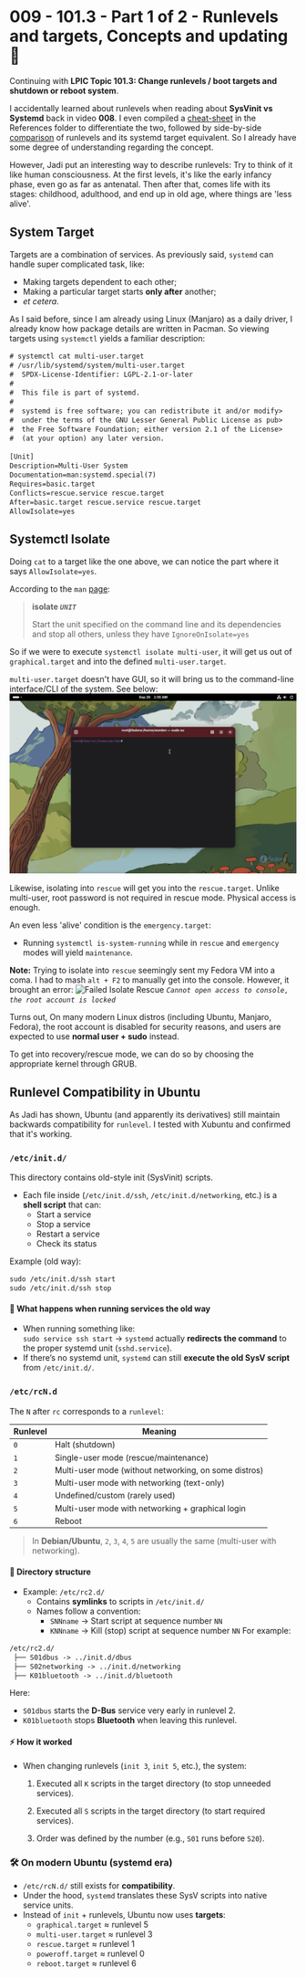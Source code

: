 # 009 - 101.3 - Part 1 of 2 - Runlevels and targets, Concepts and updating 🔄
Continuing with **LPIC Topic 101.3: Change runlevels / boot targets and shutdown or reboot system**.

I accidentally learned about runlevels when reading about **SysVinit vs Systemd** back in video **008**. I even compiled a [cheat-sheet](./References/init-systems.md#systemd-vs-sysvinit-cheat-sheet) in the References folder to differentiate the two, followed by side-by-side [comparison](./References/init-systems.md#notes-on-runlevelstargets) of runlevels and its systemd target equivalent. So I already have some degree of understanding regarding the concept.

However, Jadi put an interesting way to describe runlevels: Try to think of it like human consciousness. At the first levels, it's like the early infancy phase, even go as far as antenatal. Then after that, comes life with its stages: childhood, adulthood, and end up in old age, where things are 'less alive'.

## System Target
Targets are a combination of services. As previously said, `systemd` can handle super complicated task, like:
- Making targets dependent to each other;
- Making a particular target starts **only after** another; 
- *et cetera*.

As I said before, since I am already using Linux (Manjaro) as a daily driver, I already know how package details are written in Pacman. So viewing targets using `systemctl` yields a familiar description:
```
# systemctl cat multi-user.target
# /usr/lib/systemd/system/multi-user.target
#  SPDX-License-Identifier: LGPL-2.1-or-later
#
#  This file is part of systemd.
#
#  systemd is free software; you can redistribute it and/or modify>
#  under the terms of the GNU Lesser General Public License as pub>
#  the Free Software Foundation; either version 2.1 of the License>
#  (at your option) any later version.

[Unit]
Description=Multi-User System
Documentation=man:systemd.special(7)
Requires=basic.target
Conflicts=rescue.service rescue.target
After=basic.target rescue.service rescue.target
AllowIsolate=yes
```

## Systemctl Isolate
Doing `cat` to a target like the one above, we can notice the part where it says `AllowIsolate=yes`.

According to the `man` [page](https://www.freedesktop.org/software/systemd/man/latest/systemctl.html#isolate%20UNIT): 
> **isolate _`UNIT`_**
> 
> Start the unit specified on the command line and its dependencies and stop all others, unless they have `IgnoreOnIsolate=yes`

So if we were to execute `systemctl isolate multi-user`, it will get us out of `graphical.target` and into the defined `multi-user.target`. 

`multi-user.target` doesn't have GUI, so it will bring us to the command-line interface/CLI of the system. See below:
![isolate multi-user](./Files/009_isolate-multi-user.gif)

Likewise, isolating into `rescue` will get you into the `rescue.target`. Unlike multi-user, root password is not required in rescue mode. Physical access is enough.

An even less 'alive' condition is the `emergency.target`:
- Running `systemctl is-system-running` while in `rescue` and `emergency` modes will yield `maintenance`.

**Note:**
Trying to isolate into `rescue` seemingly sent my Fedora VM into a coma. I had to mash `alt + F2` to manually get into the  console. However, it brought an error:
![Failed Isolate Rescue](009_isolate-rescue.gif)
*`Cannot open access to console, the root account is locked`*

Turns out, On many modern Linux distros (including Ubuntu, Manjaro, Fedora), the root account is disabled for security reasons, and users are expected to use **normal user + sudo** instead.

To get into recovery/rescue mode, we can do so by choosing the appropriate kernel through GRUB.

## Runlevel Compatibility in Ubuntu
As Jadi has shown, Ubuntu (and apparently its derivatives) still maintain backwards compatibility for `runlevel`.  I tested with Xubuntu and confirmed that it's working.

### `/etc/init.d/`
This directory contains old-style init (SysVinit) scripts. 
- Each file inside (`/etc/init.d/ssh`, `/etc/init.d/networking`, etc.) is a **shell script** that can:
    - Start a service  
    - Stop a service
    - Restart a service
    - Check its status

Example (old way): 
```
sudo /etc/init.d/ssh start 
sudo /etc/init.d/ssh stop
```
#### 🚂 What happens when running services the old way
- When running something like:  
    `sudo service ssh start`
    → `systemd` actually **redirects the command** to the proper systemd unit (`sshd.service`).
- If there’s no systemd unit, `systemd` can still **execute the old SysV script** from `/etc/init.d/`.

### `/etc/rcN.d` 
The `N` after `rc` corresponds to a `runlevel`:

|Runlevel|Meaning|
|---|---|
|`0`|Halt (shutdown)|
|`1`|Single-user mode (rescue/maintenance)|
|`2`|Multi-user mode (without networking, on some distros)|
|`3`|Multi-user mode with networking (text-only)|
|`4`|Undefined/custom (rarely used)|
|`5`|Multi-user mode with networking + graphical login|
|`6`|Reboot|
> In **Debian/Ubuntu**, `2`, `3`, `4`, `5` are usually the same (multi-user with networking).

#### 📂 Directory structure
- Example: `/etc/rc2.d/`
    - Contains **symlinks** to scripts in `/etc/init.d/`
    - Names follow a convention:
        - `SNNname` → Start script at sequence number `NN`
        - `KNNname` → Kill (stop) script at sequence number `NN`
For example:
```
/etc/rc2.d/
 ├── S01dbus -> ../init.d/dbus
 ├── S02networking -> ../init.d/networking
 ├── K01bluetooth -> ../init.d/bluetooth
```
Here:
- `S01dbus` starts the **D-Bus** service very early in runlevel 2.
- `K01bluetooth` stops **Bluetooth** when leaving this runlevel.

#### ⚡ How it worked
- When changing runlevels (`init 3`, `init 5`, etc.), the system:
    1. Executed all `K` scripts in the target directory (to stop unneeded services).
        
    2. Executed all `S` scripts in the target directory (to start required services).
        
    3. Order was defined by the number (e.g., `S01` runs before `S20`).
        

### 🛠 On modern Ubuntu (systemd era)
- `/etc/rcN.d/` still exists for **compatibility**.
- Under the hood, `systemd` translates these SysV scripts into native service units.
- Instead of `init` + runlevels, Ubuntu now uses **targets**:
    - `graphical.target` ≈ runlevel 5
    - `multi-user.target` ≈ runlevel 3
    - `rescue.target` ≈ runlevel 1
    - `poweroff.target` ≈ runlevel 0
    - `reboot.target` ≈ runlevel 6